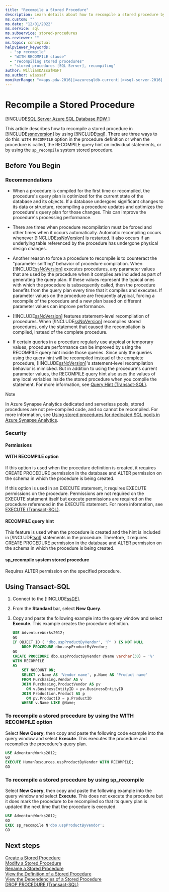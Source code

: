 ```yaml
---
title: "Recompile a Stored Procedure"
description: Learn details about how to recompile a stored procedure by using Transact-SQL.
ms.custom: ""
ms.date: "12/01/2022"
ms.service: sql
ms.subservice: stored-procedures
ms.reviewer: ""
ms.topic: conceptual
helpviewer_keywords: 
  - "sp_recompile"
  - "WITH RECOMPILE clause"
  - "recompiling stored procedures"
  - "stored procedures [SQL Server], recompiling"
author: WilliamDAssafMSFT
ms.author: wiassaf
monikerRange: ">=aps-pdw-2016||=azuresqldb-current||>=sql-server-2016||>=sql-server-linux-2017||=azuresqldb-mi-current"
---
```

# Recompile a Stored Procedure
[!INCLUDE[SQL Server Azure SQL Database PDW ](../../includes/applies-to-version/sql-asdb-asdbmi-pdw.md)]

This article describes how to recompile a stored procedure in [!INCLUDE[ssnoversion](../../includes/ssnoversion-md.md)] by using [!INCLUDE[tsql](../../includes/tsql-md.md)]. There are three ways to do this: `WITH RECOMPILE` option in the procedure definition or when the procedure is called, the RECOMPILE query hint on individual statements, or by using the `sp_recompile` system stored procedure. 

##  <a name="BeforeYouBegin"></a> Before You Begin  
  
###  <a name="Recommendations"></a> Recommendations  
  
-   When a procedure is compiled for the first time or recompiled, the procedure's query plan is optimized for the current state of the database and its objects. If a database undergoes significant changes to its data or structure, recompiling a procedure updates and optimizes the procedure's query plan for those changes. This can improve the procedure's processing performance.  
  
-   There are times when procedure recompilation must be forced and other times when it occurs automatically. Automatic recompiling occurs whenever [!INCLUDE[ssNoVersion](../../includes/ssnoversion-md.md)] is restarted. It also occurs if an underlying table referenced by the procedure has undergone physical design changes.  
  
-   Another reason to force a procedure to recompile is to counteract the "parameter sniffing" behavior of procedure compilation. When [!INCLUDE[ssNoVersion](../../includes/ssnoversion-md.md)] executes procedures, any parameter values that are used by the procedure when it compiles are included as part of generating the query plan. If these values represent the typical ones with which the procedure is subsequently called, then the procedure benefits from the query plan every time that it compiles and executes. If parameter values on the procedure are frequently atypical, forcing a recompile of the procedure and a new plan based on different parameter values can improve performance.  
  
-   [!INCLUDE[ssNoVersion](../../includes/ssnoversion-md.md)] features statement-level recompilation of procedures. When [!INCLUDE[ssNoVersion](../../includes/ssnoversion-md.md)] recompiles stored procedures, only the statement that caused the recompilation is compiled, instead of the complete procedure.  
  
-   If certain queries in a procedure regularly use atypical or temporary values, procedure performance can be improved by using the RECOMPILE query hint inside those queries. Since only the queries using the query hint will be recompiled instead of the complete procedure, [!INCLUDE[ssNoVersion](../../includes/ssnoversion-md.md)]'s statement-level recompilation behavior is mimicked. But in addition to using the procedure's current parameter values, the RECOMPILE query hint also uses the values of any local variables inside the stored procedure when you compile the statement. For more information, see [Query Hint (Transact-SQL)](../../t-sql/queries/hints-transact-sql-query.md).  
  
> [!NOTE]
> In Azure Synapse Analytics dedicated and serverless pools, stored procedures are not pre-compiled code, and so cannot be recompiled. For more information, see [Using stored procedures for dedicated SQL pools in Azure Synapse Analytics](/azure/synapse-analytics/sql-data-warehouse/sql-data-warehouse-develop-stored-procedures).

###  <a name="Security"></a> Security  
  
####  <a name="Permissions"></a> Permissions  

#### WITH RECOMPILE option  

If this option is used when the procedure definition is created, it requires CREATE PROCEDURE permission in the database and ALTER permission on the schema in which the procedure is being created.  
  
If this option is used in an EXECUTE statement, it requires EXECUTE permissions on the procedure. Permissions are not required on the EXECUTE statement itself but execute permissions are required on the procedure referenced in the EXECUTE statement. For more information, see [EXECUTE &#40;Transact-SQL&#41;](../../t-sql/language-elements/execute-transact-sql.md).  
  
#### RECOMPILE query hint  

 This feature is used when the procedure is created and the hint is included in [!INCLUDE[tsql](../../includes/tsql-md.md)] statements in the procedure. Therefore, it requires CREATE PROCEDURE permission in the database and ALTER permission on the schema in which the procedure is being created.  
  
#### sp_recompile system stored procedure  

 Requires ALTER permission on the specified procedure.  
  
##  <a name="TsqlProcedure"></a> Using Transact-SQL  

1. Connect to the [!INCLUDE[ssDE](../../includes/ssde-md.md)].  
  
1. From the **Standard** bar, select **New Query**.  
  
1. Copy and paste the following example into the query window and select **Execute**. This example creates the procedure definition.  

   ```sql
   USE AdventureWorks2012;  
   GO  
   IF OBJECT_ID ( 'dbo.uspProductByVendor', 'P' ) IS NOT NULL   
       DROP PROCEDURE dbo.uspProductByVendor;  
   GO  
   CREATE PROCEDURE dbo.uspProductByVendor @Name varchar(30) = '%'  
   WITH RECOMPILE  
   AS  
       SET NOCOUNT ON;  
       SELECT v.Name AS 'Vendor name', p.Name AS 'Product name'  
       FROM Purchasing.Vendor AS v   
       JOIN Purchasing.ProductVendor AS pv   
         ON v.BusinessEntityID = pv.BusinessEntityID   
       JOIN Production.Product AS p   
         ON pv.ProductID = p.ProductID  
       WHERE v.Name LIKE @Name;  
   ```  
  
### To recompile a stored procedure by using the WITH RECOMPILE option   
  
Select **New Query**, then copy and paste the following code example into the query window and select **Execute**. This executes the procedure and recompiles the procedure's query plan.  
  
```sql  
USE AdventureWorks2012;  
GO  
EXECUTE HumanResources.uspProductByVendor WITH RECOMPILE;  
GO
```  
  
### To recompile a stored procedure by using sp_recompile  

Select **New Query**, then copy and paste the following example into the query window and select **Execute**. This does not execute the procedure but it does mark the procedure to be recompiled so that its query plan is updated the next time that the procedure is executed.  

```sql  
USE AdventureWorks2012;  
GO  
EXEC sp_recompile N'dbo.uspProductByVendor';   
GO
```  
  
## Next steps

 [Create a Stored Procedure](../../relational-databases/stored-procedures/create-a-stored-procedure.md)   
 [Modify a Stored Procedure](../../relational-databases/stored-procedures/modify-a-stored-procedure.md)   
 [Rename a Stored Procedure](../../relational-databases/stored-procedures/rename-a-stored-procedure.md)   
 [View the Definition of a Stored Procedure](../../relational-databases/stored-procedures/view-the-definition-of-a-stored-procedure.md)   
 [View the Dependencies of a Stored Procedure](../../relational-databases/stored-procedures/view-the-dependencies-of-a-stored-procedure.md)   
 [DROP PROCEDURE &#40;Transact-SQL&#41;](../../t-sql/statements/drop-procedure-transact-sql.md)  
  
  
